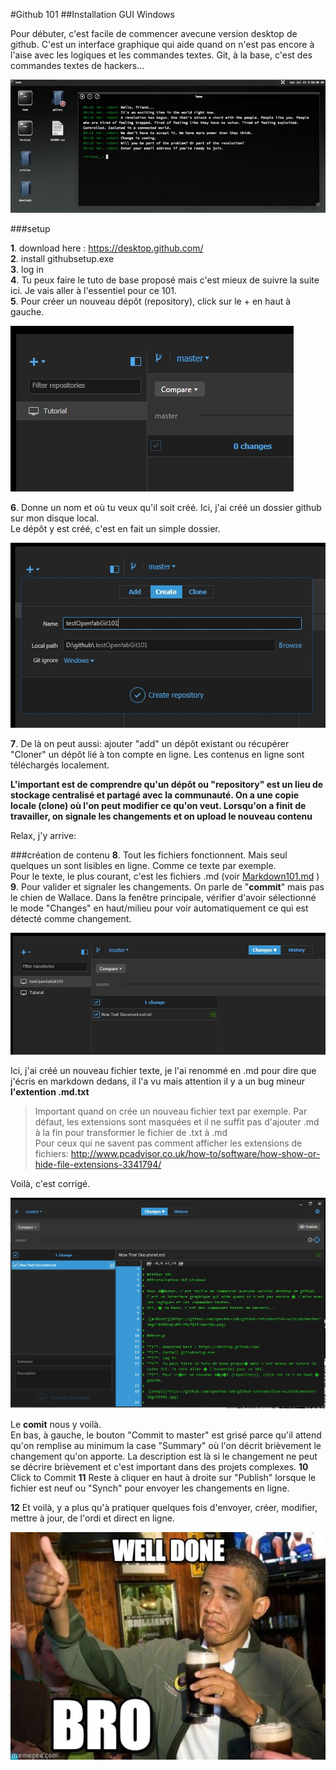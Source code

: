 #Github 101
##Installation GUI Windows

Pour débuter, c'est facile de commencer avecune version desktop de github. C'est un interface graphique qui aide quand on n'est pas encore à l'aise avec les logiques et les commandes textes.
Git, à la base, c'est des commandes textes de hackers... 

![mrRobot](https://github.com/openfab-lab/github-introduction-ws/blob/master/img/1%20GhqLwBX-Y9p7Q2I-WuriQw.png)

###setup

**1**. download here : https://desktop.github.com/   
**2**. install githubsetup.exe   
**3**. log in   
**4**. Tu peux faire le tuto de base proposé mais c'est mieux de suivre la suite ici. Je vais aller à l'essentiel pour ce 101.   
**5**. Pour créer un nouveau dépôt (repository), click sur le + en haut à gauche.   

![step1](https://github.com/openfab-lab/github-introduction-ws/blob/master/img/Git01.jpg)

**6**. Donne un nom et où tu veux qu'il soit créé. Ici, j'ai créé un dossier github sur mon disque local.   
Le dépôt y est créé, c'est en fait un simple dossier.

![step2](https://github.com/openfab-lab/github-introduction-ws/blob/master/img/Git02.jpg)

**7**. De là on peut aussi: ajouter "add" un dépôt existant ou récupérer "Cloner" un dépôt lié à ton compte en ligne. Les contenus en ligne sont téléchargés localement.

**L'important est de comprendre qu'un dépôt ou "repository" est un lieu de stockage centralisé et partagé avec la communauté.
On a une copie locale (clone) où l'on peut modifier ce qu'on veut. Lorsqu'on a finit de travailler, on signale les changements et on upload le nouveau contenu**    

Relax, j'y arrive:

###création de contenu
**8**. Tout les fichiers fonctionnent. Mais seul quelques un sont lisibles en ligne. Comme ce texte par exemple.   
Pour le texte, le plus courant, c'est les fichiers .md (voir [Markdown101.md](https://github.com/openfab-lab/github-introduction-ws/blob/master/Markdown101.md) )
**9**. Pour valider et signaler les changements. On parle de "**commit**" mais pas le chien de Wallace. 
Dans la fenêtre principale, vérifier d'avoir sélectionné le mode "Changes" en haut/milieu pour voir automatiquement ce qui est détecté comme changement.   

![step3](https://github.com/openfab-lab/github-introduction-ws/blob/master/img/Git03.jpg)

Ici, j'ai créé un nouveau fichier texte, je l'ai renommé en .md pour dire que j'écris en markdown dedans, il l'a vu mais attention il y a un bug mineur **l'extention .md.txt**

>Important quand on crée un nouveau fichier text par exemple. Par défaut, les extensions sont masquées et il ne suffit pas d'ajouter .md à la fin pour transformer le fichier de .txt à .md  
>Pour ceux qui ne savent pas comment afficher les extensions de fichiers:
>http://www.pcadvisor.co.uk/how-to/software/how-show-or-hide-file-extensions-3341794/

Voilà, c'est corrigé. 

![step4](https://github.com/openfab-lab/github-introduction-ws/blob/master/img/Git04.jpg)

Le **comit** nous y voilà.   
En bas, à gauche, le bouton "Commit to master" est grisé parce qu'il attend qu'on remplise au minimum la case "Summary" où l'on décrit brièvement le changement qu'on apporte. La description est là si le changement ne peut se décrire brièvement et c'est important dans des projets complexes.
**10** Click to Commit
**11** Reste à cliquer en haut à droite sur "Publish" lorsque le fichier est neuf ou "Synch" pour envoyer les changements en ligne.

**12** Et voilà, y a plus qu'à pratiquer quelques fois d'envoyer, créer, modifier, mettre à jour, de l'ordi et direct en ligne.  

![step4](https://github.com/openfab-lab/github-introduction-ws/blob/master/img/welldone.jpg)


